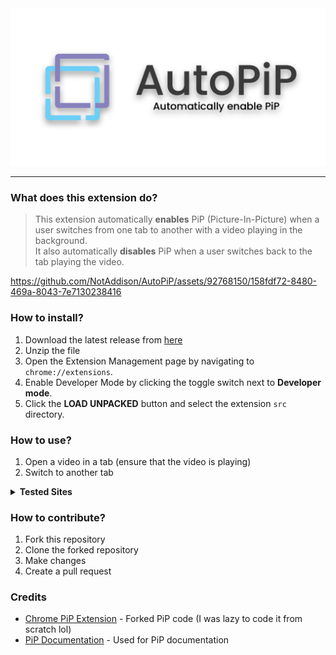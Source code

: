 <div align="center">
    <img src="./assets/banner.png">
</div>

-----------
### What does this extension do?
> This extension automatically **enables** PiP (Picture-In-Picture) when a user switches from one tab to another with a video playing in the background. <br/>
> It also automatically **disables** PiP when a user switches back to the tab playing the video.

https://github.com/NotAddison/AutoPiP/assets/92768150/158fdf72-8480-469a-8043-7e7130238416

### How to install?
1. Download the latest release from [here](#)
2. Unzip the file
3. Open the Extension Management page by navigating to `chrome://extensions`.
4. Enable Developer Mode by clicking the toggle switch next to **Developer mode**.
5. Click the **LOAD UNPACKED** button and select the extension `src` directory.

### How to use?
1. Open a video in a tab (ensure that the video is playing)
2. Switch to another tab

<!-- Dropdown List of supported sites -->
<details>
    <summary><b>Tested Sites</b></summary>
    <li><a href="https://www.youtube.com/">YouTube</a></li>
</details>


### How to contribute?
1. Fork this repository
2. Clone the forked repository
3. Make changes
4. Create a pull request

### Credits
- [Chrome PiP Extension](https://github.com/GoogleChromeLabs/picture-in-picture-chrome-extension) - Forked PiP code (I was lazy to code it from scratch lol)
- [PiP Documentation](https://developer.mozilla.org/en-US/docs/Web/API/Picture-in-Picture_API) - Used for PiP documentation
